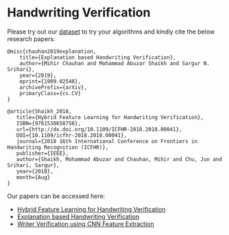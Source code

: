 # Handwriting Verification

Please try out our [dataset](https://github.com/mshaikh2/HDL_Forensics/tree/master/BMVC_XAI/dataset) to try your algorithms and kindly cite the below research papers:


    @misc{chauhan2019explanation,
        title={Explanation based Handwriting Verification},
        author={Mihir Chauhan and Mohammad Abuzar Shaikh and Sargur N. Srihari},
        year={2019},
        eprint={1909.02548},
        archivePrefix={arXiv},
        primaryClass={cs.CV}
    }

    @article{Shaikh_2018,
       title={Hybrid Feature Learning for Handwriting Verification},
       ISBN={9781538658758},
       url={http://dx.doi.org/10.1109/ICFHR-2018.2018.00041},
       DOI={10.1109/icfhr-2018.2018.00041},
       journal={2018 16th International Conference on Frontiers in Handwriting Recognition (ICFHR)},
       publisher={IEEE},
       author={Shaikh, Mohammad Abuzar and Chauhan, Mihir and Chu, Jun and Srihari, Sargur},
       year={2018},
       month={Aug}
    }
    
Our papers can be accessed here:
- [Hybrid Feature Learning for Handwriting Verification](https://arxiv.org/abs/1812.02621)
- [Explanation based Handwriting Verification](https://arxiv.org/abs/1909.02548)
- [Writer Verification using CNN Feature Extraction](https://ieeexplore.ieee.org/abstract/document/8563247)

